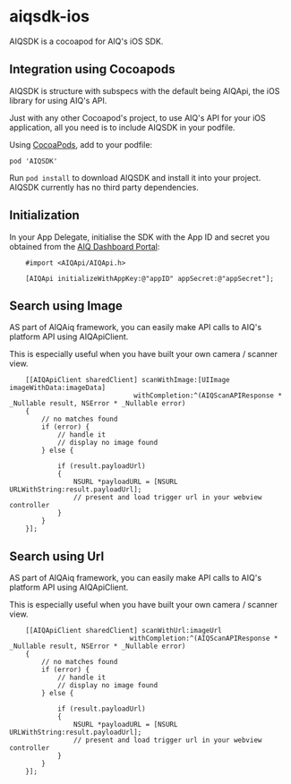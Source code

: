 # aiqsdk-ios
AIQSDK is a cocoapod for AIQ's iOS SDK.

## Integration using Cocoapods

AIQSDK is structure with subspecs with the default being AIQApi, the iOS library for using AIQ's API.

Just with any other Cocoapod's project, to use AIQ's API for your iOS application, all you need is to include AIQSDK in your podfile.

Using [CocoaPods](https://cocoapods.org), add to your podfile:

```
pod 'AIQSDK'
```

Run `pod install` to download AIQSDK and install it into your project. AIQSDK currently has no third party dependencies.

Initialization
---------------
In your App Delegate, initialise the SDK with the App ID and secret you obtained from the [AIQ Dashboard Portal](https://dashboard.aiq.tech):

```objc
    #import <AIQApi/AIQApi.h>
```

```objc
    [AIQApi initializeWithAppKey:@"appID" appSecret:@"appSecret"];
```

Search using Image
----------------
AS part of AIQAiq framework, you can easily make API calls to AIQ's platform API using AIQApiClient.

This is especially useful when you have built your own camera / scanner view.
```objc
    [[AIQApiClient sharedClient] scanWithImage:[UIImage imageWithData:imageData] 
                               withCompletion:^(AIQScanAPIResponse * _Nullable result, NSError * _Nullable error)
    {                  
        // no matches found
        if (error) {
            // handle it
            // display no image found
        } else {

            if (result.payloadUrl)
            {
                NSURL *payloadURL = [NSURL URLWithString:result.payloadUrl];
                // present and load trigger url in your webview controller
            }
        }
    }];
```      

Search using Url
----------------
AS part of AIQAiq framework, you can easily make API calls to AIQ's platform API using AIQApiClient.

This is especially useful when you have built your own camera / scanner view.
```objc
    [[AIQApiClient sharedClient] scanWithUrl:imageUrl 
                              withCompletion:^(AIQScanAPIResponse * _Nullable result, NSError * _Nullable error)
    {                  
        // no matches found
        if (error) {
            // handle it
            // display no image found
        } else {

            if (result.payloadUrl)
            {
                NSURL *payloadURL = [NSURL URLWithString:result.payloadUrl];
                // present and load trigger url in your webview controller
            }
        }
    }];
```      
     
     


